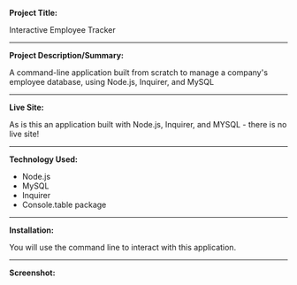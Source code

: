 **Project Title:**

Interactive Employee Tracker

---

**Project Description/Summary:**

A command-line application built from scratch to manage a company's employee database, using Node.js, Inquirer, and MySQL

---

**Live Site:**

As is this an application built with Node.js, Inquirer, and MYSQL - there is no live site!

---

**Technology Used:**

- Node.js
- MySQL
- Inquirer
- Console.table package 

---

**Installation:**

You will use the command line to interact with this application. 

---

**Screenshot:**
![]()
